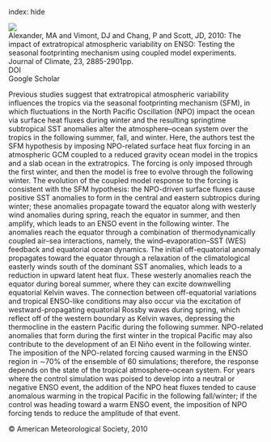 index: hide

<div class="Citation">
    <div class="Citation-thumb CitationThumb-linked"  data-href="https://doi.org/10.1175/2010jcli3205.1">
      <img src="https://static.claimspace.cloud/climate-study-static/refs/thumbs/14/Alexander_et_al_2010-thumb.png" />
    </div>

  <div class="Citation-body">
    <div class="Citation-text">Alexander, MA and Vimont, DJ and Chang, P and Scott, JD, 2010: The impact of extratropical atmospheric variability on ENSO: Testing the seasonal footprinting mechanism using coupled model experiments. <span class="Article-journal">Journal of Climate, </span><span class="Article-volume">23, </span>2885-2901pp.</div>
    <div class="Citation-links">
      <div class="CitationLink" data-href="https://doi.org/10.1175/2010jcli3205.1">
        <div class="CitationLink-icon CitationLink-Doi"></div>
        <div class="CitationLink-text">DOI</div>
      </div>
      <div class="CitationLink" data-href="https://scholar.google.com/scholar?q=10.1175/2010jcli3205.1">
        <div class="CitationLink-icon CitationLink-Scholar"></div>
        <div class="CitationLink-text">Google Scholar</div>
      </div>
    </div>
  </div>
</div>

Previous studies suggest that extratropical atmospheric variability influences the tropics via the seasonal footprinting mechanism (SFM), in which fluctuations in the North Pacific Oscillation (NPO) impact the ocean via surface heat fluxes during winter and the resulting springtime subtropical SST anomalies alter the atmosphere–ocean system over the tropics in the following summer, fall, and winter. Here, the authors test the SFM hypothesis by imposing NPO-related surface heat flux forcing in an atmospheric GCM coupled to a reduced gravity ocean model in the tropics and a slab ocean in the extratropics. The forcing is only imposed through the first winter, and then the model is free to evolve through the following winter. The evolution of the coupled model response to the forcing is consistent with the SFM hypothesis: the NPO-driven surface fluxes cause positive SST anomalies to form in the central and eastern subtropics during winter; these anomalies propagate toward the equator along with westerly wind anomalies during spring, reach the equator in summer, and then amplify, which leads to an ENSO event in the following winter. The anomalies reach the equator through a combination of thermodynamically coupled air–sea interactions, namely, the wind–evaporation–SST (WES) feedback and equatorial ocean dynamics. The initial off-equatorial anomaly propagates toward the equator through a relaxation of the climatological easterly winds south of the dominant SST anomalies, which leads to a reduction in upward latent heat flux. These westerly anomalies reach the equator during boreal summer, where they can excite downwelling equatorial Kelvin waves. The connection between off-equatorial variations and tropical ENSO-like conditions may also occur via the excitation of westward-propagating equatorial Rossby waves during spring, which reflect off of the western boundary as Kelvin waves, depressing the thermocline in the eastern Pacific during the following summer. NPO-related anomalies that form during the first winter in the tropical Pacific may also contribute to the development of an El Niño event in the following winter. The imposition of the NPO-related forcing caused warming in the ENSO region in ∼70% of the ensemble of 60 simulations; therefore, the response depends on the state of the tropical atmosphere–ocean system. For years where the control simulation was poised to develop into a neutral or negative ENSO event, the addition of the NPO heat fluxes tended to cause anomalous warming in the tropical Pacific in the following fall/winter; if the control was heading toward a warm ENSO event, the imposition of NPO forcing tends to reduce the amplitude of that event.

<div class="Citation-copy">
&copy; American Meteorological Society, 2010
</div>